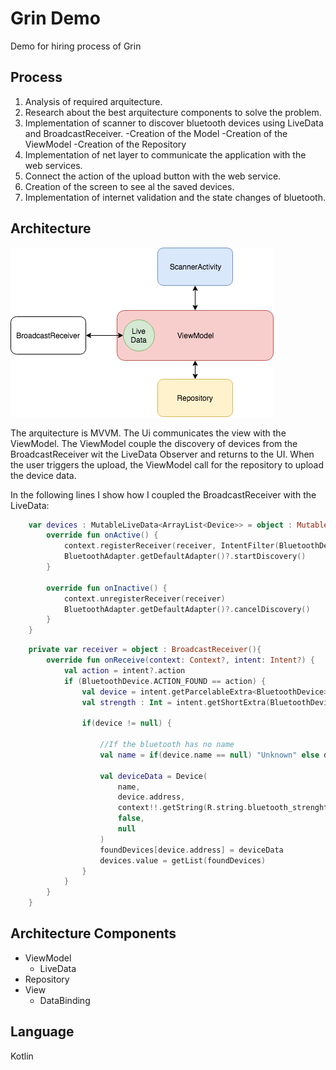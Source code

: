 Grin Demo
========

Demo for hiring process of Grin

Process
--------

1. Analysis of required arquitecture.
2. Research about the best arquitecture components to solve the problem.
3. Implementation of scanner to discover bluetooth devices using LiveData and BroadcastReceiver.
    -Creation of the Model
    -Creation of the ViewModel
    -Creation of the Repository
4. Implementation of net layer to communicate the application with the web services.
5. Connect the action of the upload button with the web service.
6. Creation of the screen to see al the saved devices.
7. Implementation of internet validation and the state changes of bluetooth.

Architecture
--------

![alt text](https://github.com/chipotledev/GrinDemo/blob/master/Untitled%20Diagram.png)

The arquitecture is MVVM. The Ui communicates the view with the ViewModel. The ViewModel couple the discovery of devices from the BroadcastReceiver wit the LiveData Observer and returns to the UI. When the user triggers the upload, the ViewModel call for the repository to upload the device data.

In the following lines I show how I coupled the BroadcastReceiver with the LiveData:

```kotlin
    var devices : MutableLiveData<ArrayList<Device>> = object : MutableLiveData<ArrayList<Device>>(){
        override fun onActive() {
            context.registerReceiver(receiver, IntentFilter(BluetoothDevice.ACTION_FOUND))
            BluetoothAdapter.getDefaultAdapter()?.startDiscovery()
        }

        override fun onInactive() {
            context.unregisterReceiver(receiver)
            BluetoothAdapter.getDefaultAdapter()?.cancelDiscovery()
        }
    }
```

```kotlin
    private var receiver = object : BroadcastReceiver(){
        override fun onReceive(context: Context?, intent: Intent?) {
            val action = intent?.action
            if (BluetoothDevice.ACTION_FOUND == action) {
                val device = intent.getParcelableExtra<BluetoothDevice>(BluetoothDevice.EXTRA_DEVICE)
                val strength : Int = intent.getShortExtra(BluetoothDevice.EXTRA_RSSI, Short.MIN_VALUE).toInt()

                if(device != null) {

                    //If the bluetooth has no name
                    val name = if(device.name == null) "Unknown" else device.name

                    val deviceData = Device(
                        name,
                        device.address,
                        context!!.getString(R.string.bluetooth_strenght, strength),
                        false,
                        null
                    )
                    foundDevices[device.address] = deviceData
                    devices.value = getList(foundDevices)
                }
            }
        }
    }
```

Architecture Components
--------

* ViewModel
  - LiveData
* Repository
* View
  - DataBinding
  
Language
--------

Kotlin
